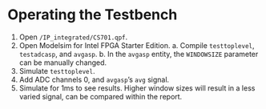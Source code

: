 # Operating the Testbench

1. Open `/IP_integrated/CS701.qpf`.
2. Open Modelsim for Intel FPGA Starter Edition.
   a. Compile `testtoplevel`, `testadcasp`, and `avgasp`.
   b. In the `avgasp` entity, the `WINDOWSIZE` parameter can be manually changed.
3. Simulate `testtoplevel`.
4. Add ADC channels 0, and `avgasp`’s `avg` signal.
5. Simulate for 1ms to see results. Higher window sizes will result in a less varied signal, can be compared within the report.
